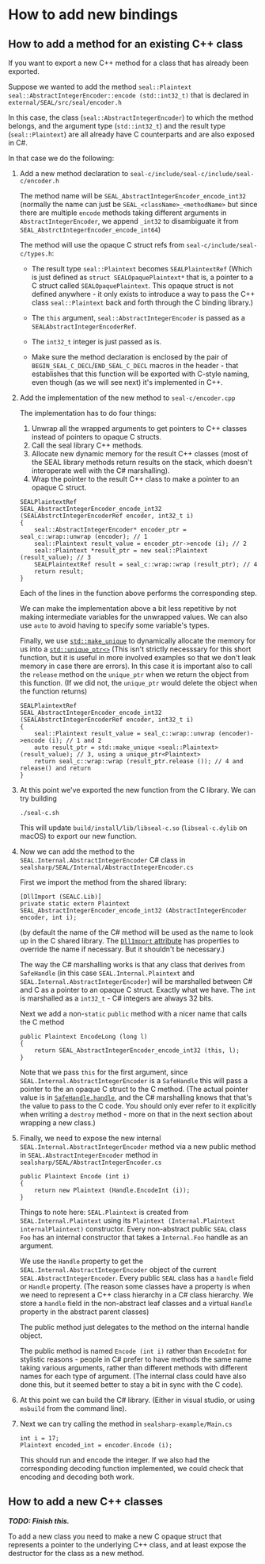 
# How to add new bindings #

## How to add a method for an existing C++ class ##

If you want to export a new C++ method for a class that has already been exported.

Suppose we wanted to add the method `seal::Plaintext seal::AbstractIntegerEncoder::encode (std::int32_t)`
that is declared in `external/SEAL/src/seal/encoder.h`

In this case, the class (`seal::AbstractIntegerEncoder`) to which the method
belongs, and the argument type (`std::int32_t`) and the result type
(`seal::Plaintext`) are all already have C counterparts and are also exposed in C#.

In that case we do the following:

1. Add a new method declaration to `seal-c/include/seal-c/include/seal-c/encoder.h`

   The method name will be `SEAL_AbstractIntegerEncoder_encode_int32` (normally
   the name can just be `SEAL_<className>_<methodName>` but since there are
   multiple `encode` methods taking different arguments in
   `AbstractIntegerEncoder`, we append `_int32` to disambiguate it from
   `SEAL_AbstrctIntegerEncoder_encode_int64`)
   
   The method will use the opaque C struct refs from `seal-c/include/seal-c/types.h`:
   
   * The result type `seal::Plaintext` becomes `SEALPlaintextRef` (Which is
     just defined as `struct SEALOpaquePlaintext*` that is, a pointer to a C
     struct called `SEALOpaquePlaintext`.  This opaque struct is not defined
     anywhere - it only exists to introduce a way to pass the C++ class
     `seal::Plaintext` back and forth through the C binding library.)
	 
   * The `this` argument, `seal::AbstractIntegerEncoder` is passed as a
     `SEALAbstractIntegerEncoderRef`.
	 
   * The `int32_t` integer is just passed as is.
   
   * Make sure the method declaration is enclosed by the pair of
     `BEGIN_SEAL_C_DECL`/`END_SEAL_C_DECL` macros in the header - that
     establishes that this function will be exported with C-style naming, even
     though (as we will see next) it's implemented in C++.
   
2. Add the implementation of the new method to `seal-c/encoder.cpp`

	The implementation has to do four things:
	
	1. Unwrap all the wrapped arguments to get pointers to C++ classes instead of pointers to opaque C structs.
	2. Call the seal library C++ methods.
	3. Allocate new dynamic memory for the result C++ classes (most of the SEAL
       library methods return results on the stack, which doesn't interoperate
       well with the C# marshalling).
    4. Wrap the pointer to the result C++ class to make a pointer to an opaque C struct.
	
	```
	SEALPlaintextRef
	SEAL_AbstractIntegerEncoder_encode_int32 (SEALAbstrctIntegerEncoderRef encoder, int32_t i)
	{
		seal::AbstractIntegerEncoder* encoder_ptr = seal_c::wrap::unwrap (encoder); // 1
		seal::Plaintext result_value = encoder_ptr->encode (i); // 2
		seal::Plaintext *result_ptr = new seal::Plaintext (result_value); // 3
		SEALPlaintextRef result = seal_c::wrap::wrap (result_ptr); // 4
		return result;
	}
	```
	
	Each of the lines in the function above performs the corresponding step.
	
	We can make the implementation above a bit less repetitive by not making
    intermediate variables for the unwrapped values.  We can also use `auto` to avoid having to specify some variable's types.
	
	Finally, we use
    [`std::make_unique`](https://en.cppreference.com/w/cpp/memory/unique_ptr/make_unique)
    to dynamically allocate the memory for us into a
    [`std::unique_ptr<>`](https://en.cppreference.com/w/cpp/memory/unique_ptr)
    (This isn't strictly necesssary for this short function, but it is useful
    in more involved examples so that we don't leak memory in case there are
    errors).  In this case it is important also to call the `release` method on
    the `unique_ptr` when we return the object from this function.  (If we did
    not, the `unique_ptr` would delete the object when the function returns)
	
	```
	SEALPlaintextRef
	SEAL_AbstractIntegerEncoder_encode_int32 (SEALAbstrctIntegerEncoderRef encoder, int32_t i)
	{
		seal::Plaintext result_value = seal_c::wrap::unwrap (encoder)->encode (i); // 1 and 2
		auto result_ptr = std::make_unique <seal::Plaintext> (result_value); // 3, using a unique_ptr<Plaintext>
		return seal_c::wrap::wrap (result_ptr.release ()); // 4 and release() and return
	}
	```
	
3. At this point we've exported the new function from the C library.  We can try building

   ```
   ./seal-c.sh
   ```
   
   This will update `build/install/lib/libseal-c.so` (`libseal-c.dylib` on macOS) to export our new function.
   
4. Now we can add the method to the `SEAL.Internal.AbstractIntegerEncoder` C#
   class in `sealsharp/SEAL/Internal/AbstractIntegerEncoder.cs`
   
   First we import the method from the shared library:
   
   ```
   [DllImport (SEALC.Lib)]
   private static extern Plaintext SEAL_AbstractIntegerEncoder_encode_int32 (AbstractIntegerEncoder encoder, int i);
   ```
   
   (by default the name of the C# method will be used as the name to look up in
   the C shared library.  The [`DllImport`
   attribute](https://docs.microsoft.com/en-us/dotnet/api/system.runtime.interopservices.dllimportattribute?view=netframework-4.7.2)
   has properties to override the name if necessary.  But it shouldn't be
   necessary.)
   
   The way the C# marshalling works is that any class that derives from
   `SafeHandle` (in this case `SEAL.Internal.Plaintext` and
   `SEAL.Internal.AbstractIntegerEncoder`) will be marshalled between C# and C
   as a pointer to an opaque C struct.  Exactly what we have.  The `int` is
   marshalled as a `int32_t` - C# integers are always 32 bits.

   Next we add a non-`static` `public` method with a nicer name that calls the C method
   
   ```
   public Plaintext EncodeLong (long l)
   {
       return SEAL_AbstractIntegerEncoder_encode_int32 (this, l);
   }
   ```
   
   Note that we pass `this` for the first argument, since
   `SEAL.Internal.AbstractIntegerEncoder` is a `SafeHandle` this will pass a
   pointer to the an opaque C struct to the C method.  (The actual pointer
   value is in
   [`SafeHandle.handle`](https://docs.microsoft.com/en-us/dotnet/api/system.runtime.interopservices.safehandle.handle?view=netframework-4.7.2),
   and the C# marshalling knows that that's the value to pass to the C code.
   You should only ever refer to it explicitly when writing a `destroy`
   method - more on that in the next section about wrapping a new class.)
   
5. Finally, we need to expose the new internal `SEAL.Internal.AbstractIntegerEncoder` method via a new public method in `SEAL.AbstractIntegerEncoder` method
   in `sealsharp/SEAL/AbstractIntegerEncoder.cs`
   
   
   ```
   public Plaintext Encode (int i)
   {
       return new Plaintext (Handle.EncodeInt (i));
   }
   ```
   
   Things to note here: `SEAL.Plaintext` is created from
   `SEAL.Internal.Plaintext` using its `Plaintext (Internal.Plaintext
   internalPlaintext)` constructor.  Every non-abstract public `SEAL` class `Foo` has an
   internal constructor that takes a `Internal.Foo` handle as an argument.
   
   We use the `Handle` property to get the
   `SEAL.Internal.AbstractIntegerEncoder` object of the current
   `SEAL.AbstractIntegerEncoder`.  Every public `SEAL` class has a `handle`
   field or `Handle` property.  (The reason some classes have a property is
   when we need to represent a C++ class hierarchy in a C# class hierarchy.  We
   store a `handle` field in the non-abstract leaf classes and a virtual
   `Handle` property in the abstract parent classes)
   
   The public method just delegates to the method on the internal handle object.
   
   The public method is named `Encode (int i)` rather than `EncodeInt` for
   stylistic reasons - people in C# prefer to have methods the same name taking
   various arguments, rather than different methods with different names for
   each type of argument.  (The internal class could have also done this, but
   it seemed better to stay a bit in sync with the C code).
   
6. At this point we can build the C# library.  (Either in visual studio, or using `msbuild` from the command line).

7. Next we can try calling the method in `sealsharp-example/Main.cs`

   ```
   int i = 17;
   Plaintext encoded_int = encoder.Encode (i);
   ```

   This should run and encode the integer. If we also had the corresponding
   decoding function implemented, we could check that encoding and decoding
   both work.
   
   
## How to add a new C++ classes ##

***TODO: Finish this.***

To add a new class you need to make a new C opaque struct that represents a
pointer to the underlying C++ class, and at least expose the destructor for the
class as a new method.


	
